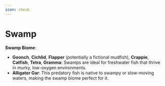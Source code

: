 ```yaml
---
icon: check
---
```


# Swamp

**Swamp Biome**:

* **Goonch**, **Cichlid**, **Flapper** (potentially a fictional mudfish), **Crappie**, **Catfish**, **Tetra**, **Gramma**: Swamps are ideal for freshwater fish that thrive in murky, low-oxygen environments.
* **Alligator Gar**: This predatory fish is native to swampy or slow-moving waters, making the swamp biome perfect for it.
